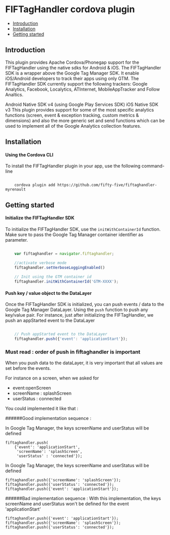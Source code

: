 FIFTagHandler cordova plugin
============================

* [Introduction](#introduction)
* [Installation](#installation)
* [Getting started](#getting-started)

## Introduction

This plugin provides Apache Cordova/Phonegap support for the FIFTagHandler using the native sdks for Android & iOS. The FIFTagHandler SDK is a wrapper above the Google Tag Manager SDK. It enable iOS/Android developers to track their apps using only GTM. The FIFTagHandler SDK currently support the following trackers: Google Analytics, Facebook, Localytics, ATInternet, MobileAppTracker and Follow Analtics.

Android Native SDK v4 (using Google Play Services SDK)
iOS Native SDK v3
This plugin provides support for some of the most specific analytics functions (screen, event & exception tracking, custom metrics & dimensions) and also the more generic set and send functions which can be used to implement all of the Google Analytics collection features.

## Installation

#### Using the Cordova CLI
To install the FIFTagHandler plugin in your app, use the following command-line

```shell

	cordova plugin add https://github.com/fifty-five/fiftaghandler-myrenault

```



## Getting started

#### Initialize the FIFTagHandler SDK

To initialize the FIFTagHandler SDK, use the `initWithContainerId` function. Make sure to pass the Google Tag Manager container identifier as parameter.

```js

	var fiftaghandler = navigator.fiftaghandler;

	//activate verbose mode 
	fiftaghandler.setVerboseLoggingEnabled()
	
	// Init using the GTM container id
	fiftaghandler.initWithContainerId('GTM-XXXX');

```

#### Push key / value object to the DataLayer

Once the FIFTagHandler SDK is initialized, you can push events / data to the Google Tag Manager DataLayer. Using the `push` function to push any key/value pair. For instance, just after initializing the FIFTagHandler, we push an appStarted event to the DataLayer

```js

	// Push appStarted event to the DataLayer
	fiftaghandler.push({'event': 'applicationStart'});

```
### Must read : order of push in fiftaghandler is important 

When you push data to the dataLayer, it is very important that all values are set before the events. 

For instance on a screen, when we asked for 
- event:openScreen 
- screenName : splashScreen 
- userStatus : connected 

You could implemented it like that : 

######Good implementation sequence :

In Google Tag Manager, the keys screenName and userStatus will be defined 
```
fiftaghandler.push(
	{'event': 'applicationStart',
	 'screenName': 'splashScreen',
	 'userStatus' : 'connected'});
```
In Google Tag Manager, the keys screenName and userStatus will be defined 
```
fiftaghandler.push({'screenName': 'splashScreen'});
fiftaghandler.push({'userStatus': 'connected'});
fiftaghandler.push({'event': 'applicationStart'});
```


######Bad implementation sequence : 
With this implementation, the keys screenName and userStatus won't be defined for the event 'applicationStart'
```
fiftaghandler.push({'event': 'applicationStart'});
fiftaghandler.push({'screenName': 'splashScreen'});
fiftaghandler.push({'userStatus': 'connected'});
```


